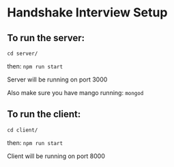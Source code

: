 # Handshake Interview Setup

## To run the server:
`cd server/`

then: `npm run start`

Server will be running on port 3000

Also make sure you have mango running: `mongod`

## To run the client:
`cd client/`

then: `npm run start`

Client will be running on port 8000
